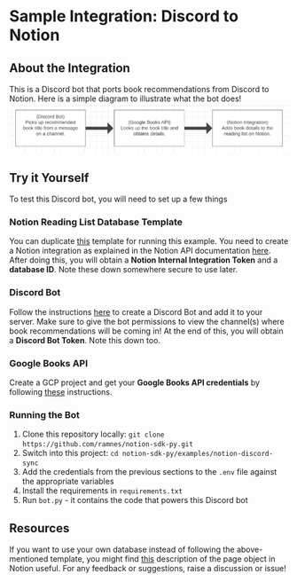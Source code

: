 # Sample Integration: Discord to Notion

## About the Integration 
This is a Discord bot that ports book recommendations from Discord to Notion. Here is a simple diagram to illustrate what the bot does!
![Could not Load Diagram](https://github.com/FruitVodka/notion-discord-sync/blob/main/examples/notion-discord-sync/flow-diagram.png)

## Try it Yourself
To test this Discord bot, you will need to set up a few things

### Notion Reading List Database Template
You can duplicate [this](https://www.notion.so/e2b278fd05574df694833e6790e02340?v=34c458559056411d8cbd3bc3a7f406d6) template for running this example. You need to create a Notion integration as explained in the Notion API documentation [here](https://developers.notion.com/docs).
After doing this, you will obtain a **Notion Internal Integration Token** and a **database ID**. Note these down somewhere secure to use later.

### Discord Bot
Follow the instructions [here](https://realpython.com/how-to-make-a-discord-bot-python/) to create a Discord Bot and add it to your server. Make sure to give the bot permissions to view the channel(s) where book recommendations will be coming in! At the end of this, you will obtain a **Discord Bot Token**. Note this down too.

### Google Books API
Create a GCP project and get your **Google Books API credentials** by following [these](https://developers.google.com/books/docs/v1/using) instructions.

### Running the Bot
1. Clone this repository locally: `git clone https://github.com/ramnes/notion-sdk-py.git`
2. Switch into this project: `cd notion-sdk-py/examples/notion-discord-sync`
3. Add the credentials from the previous sections to the `.env` file against the appropriate variables
4. Install the requirements in `requirements.txt`
5. Run `bot.py` - it contains the code that powers this Discord bot

## Resources
If you want to use your own database instead of following the above-mentioned template, you might find [this](https://developers.notion.com/reference/page#page-property-value) description of the page object in Notion useful.
For any feedback or suggestions, raise a discussion or issue!
